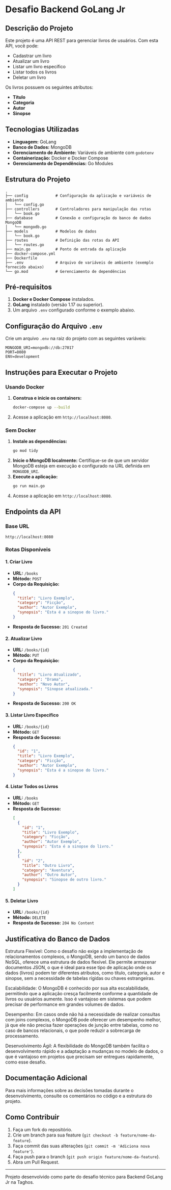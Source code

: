 # Desafio Backend GoLang Jr

## Descrição do Projeto
Este projeto é uma API REST para gerenciar livros de usuários. Com esta API, você pode:
- Cadastrar um livro
- Atualizar um livro
- Listar um livro específico
- Listar todos os livros
- Deletar um livro

Os livros possuem os seguintes atributos:
- **Título**
- **Categoria**
- **Autor**
- **Sinopse**

## Tecnologias Utilizadas
- **Linguagem:** GoLang
- **Banco de Dados:** MongoDB
- **Gerenciamento de Ambiente:** Variáveis de ambiente com `godotenv`
- **Containerização:** Docker e Docker Compose
- **Gerenciamento de Dependências:** Go Modules

## Estrutura do Projeto
```
.
├── config            # Configuração da aplicação e variáveis de ambiente
│   └── config.go
├── controllers       # Controladores para manipulação das rotas
│   └── book.go
├── database          # Conexão e configuração do banco de dados MongoDB
│   └── mongodb.go
├── models            # Modelos de dados
│   └── book.go
├── routes            # Definição das rotas da API
│   └── routes.go
├── main.go           # Ponto de entrada da aplicação
├── docker-compose.yml
├── Dockerfile
├── .env              # Arquivo de variáveis de ambiente (exemplo fornecido abaixo)
└── go.mod            # Gerenciamento de dependências
```

## Pré-requisitos
1. **Docker e Docker Compose** instalados.
2. **GoLang** instalado (versão 1.17 ou superior).
3. Um arquivo `.env` configurado conforme o exemplo abaixo.

## Configuração do Arquivo `.env`
Crie um arquivo `.env` na raiz do projeto com as seguintes variáveis:
```env
MONGODB_URI=mongodb://db:27017
PORT=8080
ENV=development
```

## Instruções para Executar o Projeto

### Usando Docker
1. **Construa e inicie os containers:**
   ```bash
   docker-compose up --build
   ```
2. Acesse a aplicação em `http://localhost:8080`.

### Sem Docker
1. **Instale as dependências:**
   ```bash
   go mod tidy
   ```
2. **Inicie o MongoDB localmente:** Certifique-se de que um servidor MongoDB esteja em execução e configurado na URL definida em `MONGODB_URI`.
3. **Execute a aplicação:**
   ```bash
   go run main.go
   ```
4. Acesse a aplicação em `http://localhost:8080`.

## Endpoints da API

### Base URL
`http://localhost:8080`

### Rotas Disponíveis

#### 1. **Criar Livro**
- **URL:** `/books`
- **Método:** `POST`
- **Corpo da Requisição:**
  ```json
  {
    "title": "Livro Exemplo",
    "category": "Ficção",
    "author": "Autor Exemplo",
    "synopsis": "Esta é a sinopse do livro."
  }
  ```
- **Resposta de Sucesso:** `201 Created`

#### 2. **Atualizar Livro**
- **URL:** `/books/{id}`
- **Método:** `PUT`
- **Corpo da Requisição:**
  ```json
  {
    "title": "Livro Atualizado",
    "category": "Drama",
    "author": "Novo Autor",
    "synopsis": "Sinopse atualizada."
  }
  ```
- **Resposta de Sucesso:** `200 OK`

#### 3. **Listar Livro Específico**
- **URL:** `/books/{id}`
- **Método:** `GET`
- **Resposta de Sucesso:**
  ```json
  {
    "id": "1",
    "title": "Livro Exemplo",
    "category": "Ficção",
    "author": "Autor Exemplo",
    "synopsis": "Esta é a sinopse do livro."
  }
  ```

#### 4. **Listar Todos os Livros**
- **URL:** `/books`
- **Método:** `GET`
- **Resposta de Sucesso:**
  ```json
  [
    {
      "id": "1",
      "title": "Livro Exemplo",
      "category": "Ficção",
      "author": "Autor Exemplo",
      "synopsis": "Esta é a sinopse do livro."
    },
    {
      "id": "2",
      "title": "Outro Livro",
      "category": "Aventura",
      "author": "Outro Autor",
      "synopsis": "Sinopse de outro livro."
    }
  ]
  ```

#### 5. **Deletar Livro**
- **URL:** `/books/{id}`
- **Método:** `DELETE`
- **Resposta de Sucesso:** `204 No Content`

## Justificativa do Banco de Dados
Estrutura Flexível: Como o desafio não exige a implementação de relacionamentos complexos, o MongoDB, sendo um banco de dados NoSQL, oferece uma estrutura de dados flexível. Ele permite armazenar documentos JSON, o que é ideal para esse tipo de aplicação onde os dados (livros) podem ter diferentes atributos, como título, categoria, autor e sinopse, sem a necessidade de tabelas rígidas ou chaves estrangeiras.

Escalabilidade: O MongoDB é conhecido por sua alta escalabilidade, permitindo que a aplicação cresça facilmente conforme a quantidade de livros ou usuários aumente. Isso é vantajoso em sistemas que podem precisar de performance em grandes volumes de dados.

Desempenho: Em casos onde não há a necessidade de realizar consultas com joins complexos, o MongoDB pode oferecer um desempenho melhor, já que ele não precisa fazer operações de junção entre tabelas, como no caso de bancos relacionais, o que pode reduzir a sobrecarga de processamento.

Desenvolvimento Ágil: A flexibilidade do MongoDB também facilita o desenvolvimento rápido e a adaptação a mudanças no modelo de dados, o que é vantajoso em projetos que precisam ser entregues rapidamente, como esse desafio.

## Documentação Adicional
Para mais informações sobre as decisões tomadas durante o desenvolvimento, consulte os comentários no código e a estrutura do projeto.

## Como Contribuir
1. Faça um fork do repositório.
2. Crie um branch para sua feature (`git checkout -b feature/nome-da-feature`).
3. Faça commit das suas alterações (`git commit -m 'Adiciona nova feature'`).
4. Faça push para o branch (`git push origin feature/nome-da-feature`).
5. Abra um Pull Request.

---

Projeto desenvolvido como parte do desafio técnico para Backend GoLang Jr na Taghos.

